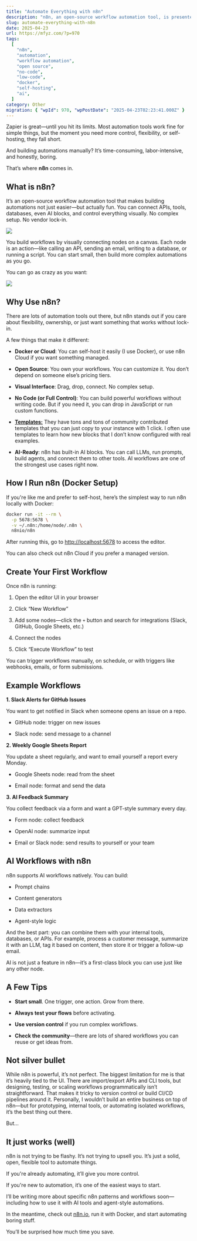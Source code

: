 ```yaml
---
title: "Automate Everything with n8n"
description: "n8n, an open-source workflow automation tool, is presented as a flexible alternative to tools like Zapier. Its features, including self-hosting via Docker, visual interface, no-code/full-code capabilities, and AI readiness, are highlighted with example use cases."
slug: automate-everything-with-n8n
date: 2025-04-23
url: https://mfyz.com/?p=970
tags:
  [
    "n8n",
    "automation",
    "workflow automation",
    "open source",
    "no-code",
    "low-code",
    "docker",
    "self-hosting",
    "ai",
  ]
category: Other
migration: { "wpId": 970, "wpPostDate": "2025-04-23T02:23:41.000Z" }
---
```


Zapier is great—until you hit its limits. Most automation tools work fine for simple things, but the moment you need more control, flexibility, or self-hosting, they fall short.

And building automations manually? It’s time-consuming, labor-intensive, and honestly, boring.

That’s where **n8n** comes in.

## What is n8n?

It’s an open-source workflow automation tool that makes building automations not just easier—but actually fun. You can connect APIs, tools, databases, even AI blocks, and control everything visually. No complex setup. No vendor lock-in.

![](/images/archive/en/2025/04/n8n.png)

You build workflows by visually connecting nodes on a canvas. Each node is an action—like calling an API, sending an email, writing to a database, or running a script. You can start small, then build more complex automations as you go.

You can go as crazy as you want:

![](/images/archive/en/2025/04/n8n-crazy-workflow.png)

## Why Use n8n?

There are lots of automation tools out there, but n8n stands out if you care about flexibility, ownership, or just want something that works without lock-in.

A few things that make it different:

- **Docker or Cloud**: You can self-host it easily (I use Docker), or use n8n Cloud if you want something managed.

- **Open Source**: You own your workflows. You can customize it. You don’t depend on someone else’s pricing tiers.

- **Visual Interface**: Drag, drop, connect. No complex setup.

- **No Code (or Full Control)**: You can build powerful workflows without writing code. But if you need it, you can drop in JavaScript or run custom functions.

- [**Templates:**](https://n8n.io/workflows/) They have tons and tons of community contributed templates that you can just copy to your instance with 1 click. I often use templates to learn how new blocks that I don’t know configured with real examples.

- **AI-Ready**: n8n has built-in AI blocks. You can call LLMs, run prompts, build agents, and connect them to other tools. AI workflows are one of the strongest use cases right now.

## How I Run n8n (Docker Setup)

If you're like me and prefer to self-host, here’s the simplest way to run n8n locally with Docker:

```sh
docker run -it --rm \
  -p 5678:5678 \
  -v ~/.n8n:/home/node/.n8n \
  n8nio/n8n

```

After running this, go to [](http://localhost:5678/)[http://localhost:5678](http://localhost:5678) to access the editor.

You can also check out n8n Cloud if you prefer a managed version.

## Create Your First Workflow

Once n8n is running:

1.  Open the editor UI in your browser

2.  Click “New Workflow”

3.  Add some nodes—click the `+` button and search for integrations (Slack, GitHub, Google Sheets, etc.)

4.  Connect the nodes

5.  Click “Execute Workflow” to test

You can trigger workflows manually, on schedule, or with triggers like webhooks, emails, or form submissions.

## Example Workflows

**1\. Slack Alerts for GitHub Issues**

You want to get notified in Slack when someone opens an issue on a repo.

- GitHub node: trigger on new issues

- Slack node: send message to a channel

**2\. Weekly Google Sheets Report**

You update a sheet regularly, and want to email yourself a report every Monday.

- Google Sheets node: read from the sheet

- Email node: format and send the data

**3\. AI Feedback Summary**

You collect feedback via a form and want a GPT-style summary every day.

- Form node: collect feedback

- OpenAI node: summarize input

- Email or Slack node: send results to yourself or your team

## AI Workflows with n8n

n8n supports AI workflows natively. You can build:

- Prompt chains

- Content generators

- Data extractors

- Agent-style logic

And the best part: you can combine them with your internal tools, databases, or APIs. For example, process a customer message, summarize it with an LLM, tag it based on content, then store it or trigger a follow-up email.

AI is not just a feature in n8n—it’s a first-class block you can use just like any other node.

## A Few Tips

- **Start small**. One trigger, one action. Grow from there.

- **Always test your flows** before activating.

- **Use version control** if you run complex workflows.

- **Check the community**—there are lots of shared workflows you can reuse or get ideas from.

## Not silver bullet

While n8n is powerful, it’s not perfect. The biggest limitation for me is that it’s heavily tied to the UI. There are import/export APIs and CLI tools, but designing, testing, or scaling workflows programmatically isn’t straightforward. That makes it tricky to version control or build CI/CD pipelines around it. Personally, I wouldn’t build an entire business on top of n8n—but for prototyping, internal tools, or automating isolated workflows, it’s the best thing out there.

But…

## It just works (well)

n8n is not trying to be flashy. It’s not trying to upsell you. It’s just a solid, open, flexible tool to automate things.

If you're already automating, it’ll give you more control.

If you're new to automation, it’s one of the easiest ways to start.

I’ll be writing more about specific n8n patterns and workflows soon—including how to use it with AI tools and agent-style automations.

In the meantime, check out [n8n.io](https://n8n.io/), run it with Docker, and start automating boring stuff.

You’ll be surprised how much time you save.
